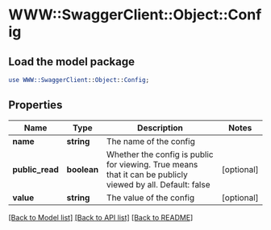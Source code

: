 # WWW::SwaggerClient::Object::Config

## Load the model package
```perl
use WWW::SwaggerClient::Object::Config;
```

## Properties
Name | Type | Description | Notes
------------ | ------------- | ------------- | -------------
**name** | **string** | The name of the config | 
**public_read** | **boolean** | Whether the config is public for viewing. True means that it can be publicly viewed by all. Default: false | [optional] 
**value** | **string** | The value of the config | [optional] 

[[Back to Model list]](../README.md#documentation-for-models) [[Back to API list]](../README.md#documentation-for-api-endpoints) [[Back to README]](../README.md)


